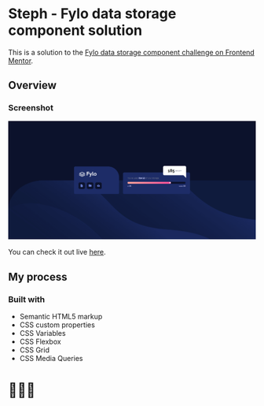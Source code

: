 # Steph - Fylo data storage component solution

This is a solution to the [Fylo data storage component challenge on Frontend Mentor](https://www.frontendmentor.io/challenges/fylo-data-storage-component-1dZPRbV5n). 


## Overview

### Screenshot

![](./assets/images/screenshot.PNG)

You can check it out live [here](https://xstephx.github.io/fylo-data-storage-component-challenge/).

## My process

### Built with

- Semantic HTML5 markup
- CSS custom properties
- CSS Variables
- CSS Flexbox
- CSS Grid
- CSS Media Queries


# 🚀🚀🚀




